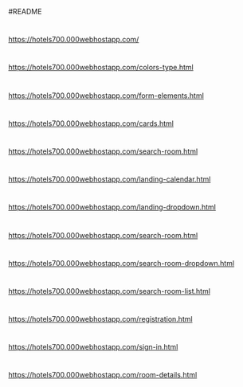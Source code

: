 #README
#
https://hotels700.000webhostapp.com/
#
https://hotels700.000webhostapp.com/colors-type.html
#
https://hotels700.000webhostapp.com/form-elements.html
#
https://hotels700.000webhostapp.com/cards.html
#
https://hotels700.000webhostapp.com/search-room.html
#
https://hotels700.000webhostapp.com/landing-calendar.html
#
https://hotels700.000webhostapp.com/landing-dropdown.html
#
https://hotels700.000webhostapp.com/search-room.html
#
https://hotels700.000webhostapp.com/search-room-dropdown.html
#
https://hotels700.000webhostapp.com/search-room-list.html
#
https://hotels700.000webhostapp.com/registration.html
#
https://hotels700.000webhostapp.com/sign-in.html
#
https://hotels700.000webhostapp.com/room-details.html